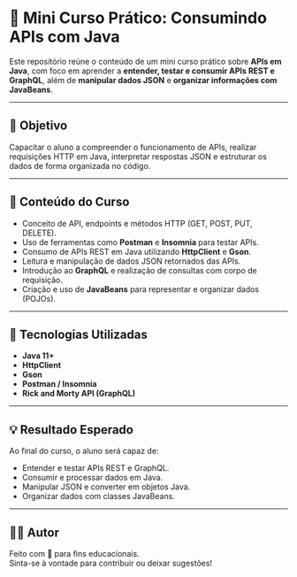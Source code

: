 # 🚀 Mini Curso Prático: Consumindo APIs com Java  

Este repositório reúne o conteúdo de um mini curso prático sobre **APIs em Java**, com foco em aprender a **entender, testar e consumir APIs REST e GraphQL**, além de **manipular dados JSON** e **organizar informações com JavaBeans**.

---

## 🎯 Objetivo  

Capacitar o aluno a compreender o funcionamento de APIs, realizar requisições HTTP em Java, interpretar respostas JSON e estruturar os dados de forma organizada no código.

---

## 🧠 Conteúdo do Curso  

- Conceito de API, endpoints e métodos HTTP (GET, POST, PUT, DELETE).  
- Uso de ferramentas como **Postman** e **Insomnia** para testar APIs.  
- Consumo de APIs REST em Java utilizando **HttpClient** e **Gson**.  
- Leitura e manipulação de dados JSON retornados das APIs.  
- Introdução ao **GraphQL** e realização de consultas com corpo de requisição.  
- Criação e uso de **JavaBeans** para representar e organizar dados (POJOs).  

---

## 🧰 Tecnologias Utilizadas  

- **Java 11+**  
- **HttpClient**  
- **Gson**  
- **Postman / Insomnia**  
- **Rick and Morty API (GraphQL)**  

---

## 💡 Resultado Esperado  

Ao final do curso, o aluno será capaz de:  
- Entender e testar APIs REST e GraphQL.  
- Consumir e processar dados em Java.  
- Manipular JSON e converter em objetos Java.  
- Organizar dados com classes JavaBeans.  

---

## 👨‍💻 Autor  

Feito com 💙 para fins educacionais.  
Sinta-se à vontade para contribuir ou deixar sugestões!  
